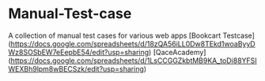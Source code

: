 # Manual-Test-case
A collection of manual test cases for various web apps
[Bookcart Testcase] (https://docs.google.com/spreadsheets/d/18zQA56iLL0Dw8TEkd1woaByyDWz8SOSbEW7eEepbE54/edit?usp=sharing)
[QaceAcademy] (https://docs.google.com/spreadsheets/d/1LsCCGGZkbtMB9KA_toDi88YFSIWEXBh9lpm8wBECSzk/edit?usp=sharing)
